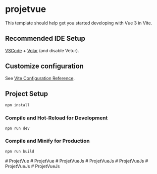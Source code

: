 # projetvue

This template should help get you started developing with Vue 3 in Vite.

## Recommended IDE Setup

[VSCode](https://code.visualstudio.com/) + [Volar](https://marketplace.visualstudio.com/items?itemName=Vue.volar) (and disable Vetur).

## Customize configuration

See [Vite Configuration Reference](https://vitejs.dev/config/).

## Project Setup

```sh
npm install
```

### Compile and Hot-Reload for Development

```sh
npm run dev
```

### Compile and Minify for Production

```sh
npm run build
```
#   P r o j e t V u e  
 #   P r o j e t V u e  
 #   P r o j e t V u e J s  
 #   P r o j e t V u e J s  
 #   P r o j e t V u e J s  
 #   P r o j e t V u e J s  
 #   P r o j e t V u e J s  
 
